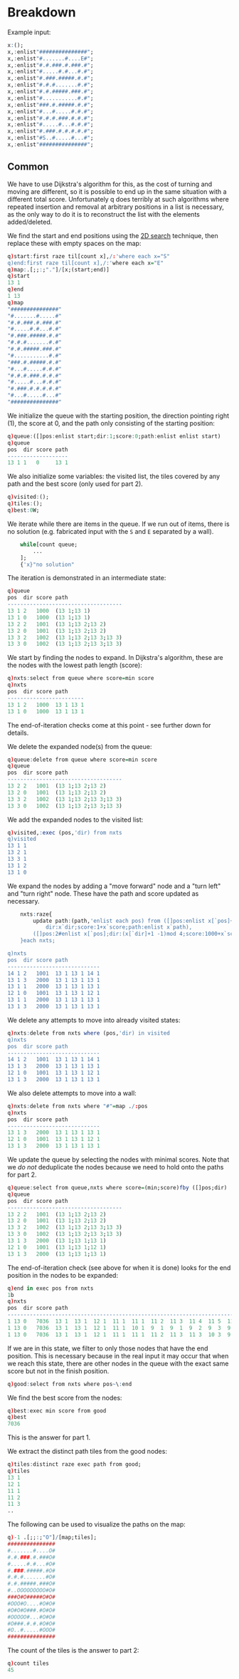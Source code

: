 # Breakdown

Example input:
```q
x:();
x,:enlist"###############";
x,:enlist"#.......#....E#";
x,:enlist"#.#.###.#.###.#";
x,:enlist"#.....#.#...#.#";
x,:enlist"#.###.#####.#.#";
x,:enlist"#.#.#.......#.#";
x,:enlist"#.#.#####.###.#";
x,:enlist"#...........#.#";
x,:enlist"###.#.#####.#.#";
x,:enlist"#...#.....#.#.#";
x,:enlist"#.#.#.###.#.#.#";
x,:enlist"#.....#...#.#.#";
x,:enlist"#.###.#.#.#.#.#";
x,:enlist"#S..#.....#...#";
x,:enlist"###############";
```

## Common
We have to use Dijkstra's algorithm for this, as the cost of turning and moving are different, so it
is possible to end up in the same situation with a different total score. Unfortunately q does
terribly at such algorithms where repeated insertion and removal at arbitrary positions in a list is
necessary, as the only way to do it is to reconstruct the list with the elements added/deleted.

We find the start and end positions using the [2D search](../utils/patterns.md#2d-search) technique,
then replace these with empty spaces on the map:
```q
q)start:first raze til[count x],/:'where each x="S"
q)end:first raze til[count x],/:'where each x="E"
q)map:.[;;:;"."]/[x;(start;end)]
q)start
13 1
q)end
1 13
q)map
"###############"
"#.......#.....#"
"#.#.###.#.###.#"
"#.....#.#...#.#"
"#.###.#####.#.#"
"#.#.#.......#.#"
"#.#.#####.###.#"
"#...........#.#"
"###.#.#####.#.#"
"#...#.....#.#.#"
"#.#.#.###.#.#.#"
"#.....#...#.#.#"
"#.###.#.#.#.#.#"
"#...#.....#...#"
"###############"
```
We initialize the queue with the starting position, the direction pointing right (1), the score at
0, and the path only consisting of the starting position:
```q
q)queue:([]pos:enlist start;dir:1;score:0;path:enlist enlist start)
q)queue
pos  dir score path
-------------------
13 1 1   0     13 1
```
We also initialize some variables: the visited list, the tiles covered by any path and the best
score (only used for part 2).
```q
q)visited:();
q)tiles:();
q)best:0W;
```
We iterate while there are items in the queue. If we run out of items, there is no solution (e.g.
fabricated input with the `S` and `E` separated by a wall).
```q
    while[count queue;
        ...
    ];
    {'x}"no solution"
```
The iteration is demonstrated in an intermediate state:
```q
q)queue
pos  dir score path
------------------------------------
13 1 2   1000  (13 1;13 1)
13 1 0   1000  (13 1;13 1)
13 2 2   1001  (13 1;13 2;13 2)
13 2 0   1001  (13 1;13 2;13 2)
13 3 2   1002  (13 1;13 2;13 3;13 3)
13 3 0   1002  (13 1;13 2;13 3;13 3)
```
We start by finding the nodes to expand. In Dijkstra's algorithm, these are the
nodes with the lowest path length (score):
```q
q)nxts:select from queue where score=min score
q)nxts
pos  dir score path
------------------------
13 1 2   1000  13 1 13 1
13 1 0   1000  13 1 13 1
```
The end-of-iteration checks come at this point - see further down for details.

We delete the expanded node(s) from the queue:
```q
q)queue:delete from queue where score=min score
q)queue
pos  dir score path
------------------------------------
13 2 2   1001  (13 1;13 2;13 2)
13 2 0   1001  (13 1;13 2;13 2)
13 3 2   1002  (13 1;13 2;13 3;13 3)
13 3 0   1002  (13 1;13 2;13 3;13 3)
```
We add the expanded nodes to the visited list:
```q
q)visited,:exec (pos,'dir) from nxts
q)visited
13 1 1
13 2 1
13 3 1
13 1 2
13 1 0
```
We expand the nodes by adding a "move forward" node and a "turn left" and "turn right" node. These
have the path and score updated as necessary.
```q
    nxts:raze{
        update path:(path,'enlist each pos) from ([]pos:enlist x[`pos]+(-1 0;0 1;1 0;0 -1)x`dir;
            dir:x`dir;score:1+x`score;path:enlist x`path),
        ([]pos:2#enlist x[`pos];dir:(x[`dir]+1 -1)mod 4;score:1000+x`score;path:2#enlist x`path)
    }each nxts;

q)nxts
pos  dir score path
-----------------------------
14 1 2   1001  13 1 13 1 14 1
13 1 3   2000  13 1 13 1 13 1
13 1 1   2000  13 1 13 1 13 1
12 1 0   1001  13 1 13 1 12 1
13 1 1   2000  13 1 13 1 13 1
13 1 3   2000  13 1 13 1 13 1
```
We delete any attempts to move into already visited states:
```q
q)nxts:delete from nxts where (pos,'dir) in visited
q)nxts
pos  dir score path
-----------------------------
14 1 2   1001  13 1 13 1 14 1
13 1 3   2000  13 1 13 1 13 1
12 1 0   1001  13 1 13 1 12 1
13 1 3   2000  13 1 13 1 13 1
```
We also delete attempts to move into a wall:
```q
q)nxts:delete from nxts where "#"=map ./:pos
q)nxts
pos  dir score path
-----------------------------
13 1 3   2000  13 1 13 1 13 1
12 1 0   1001  13 1 13 1 12 1
13 1 3   2000  13 1 13 1 13 1
```
We update the queue by selecting the nodes with minimal scores. Note that we *do not* deduplicate
the nodes because we need to hold onto the paths for part 2.
```q
q)queue:select from queue,nxts where score=(min;score)fby ([]pos;dir)
q)queue
pos  dir score path
------------------------------------
13 2 2   1001  (13 1;13 2;13 2)
13 2 0   1001  (13 1;13 2;13 2)
13 3 2   1002  (13 1;13 2;13 3;13 3)
13 3 0   1002  (13 1;13 2;13 3;13 3)
13 1 3   2000  (13 1;13 1;13 1)
12 1 0   1001  (13 1;13 1;12 1)
13 1 3   2000  (13 1;13 1;13 1)
```
The end-of-iteration check (see above for when it is done) looks for the end position in the nodes
to be expanded:
```q
q)end in exec pos from nxts
1b
q)nxts
pos  dir score path
--------------------------------------------------------------------------------------------------..
1 13 0   7036  13 1  13 1  12 1  11 1  11 1  11 2  11 3  11 4  11 5  11 5  10 5  9  5  8  5  7  5 ..
1 13 0   7036  13 1  13 1  12 1  11 1  10 1  9  1  9  1  9  2  9  3  9  3  8  3  7  3  7  3  7  4 ..
1 13 0   7036  13 1  13 1  12 1  11 1  11 1  11 2  11 3  11 3  10 3  9  3  8  3  7  3  7  3  7  4 ..
```
If we are in this state, we filter to only those nodes that have the end position. This is necessary
because in the real input it may occur that when we reach this state, there are other nodes in the
queue with the exact same score but not in the finish position.
```q
q)good:select from nxts where pos~\:end
```
We find the best score from the nodes:
```q
q)best:exec min score from good
q)best
7036
```
This is the answer for part 1.

We extract the distinct path tiles from the good nodes:
```q
q)tiles:distinct raze exec path from good;
q)tiles
13 1
12 1
11 1
11 2
11 3
..
```
The following can be used to visualize the paths on the map:
```q
q)-1 .[;;:;"O"]/[map;tiles];
###############
#.......#....O#
#.#.###.#.###O#
#.....#.#...#O#
#.###.#####.#O#
#.#.#.......#O#
#.#.#####.###O#
#..OOOOOOOOO#O#
###O#O#####O#O#
#OOO#O....#O#O#
#O#O#O###.#O#O#
#OOOOO#...#O#O#
#O###.#.#.#O#O#
#O..#.....#OOO#
###############
```
The count of the tiles is the answer to part 2:
```q
q)count tiles
45
```
